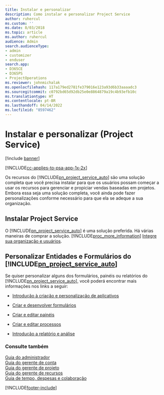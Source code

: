 ```yaml
---
title: Instalar e personalizar
description: Como instalar e personalizar Project Service
author: ruhercul
ms.custom: ''
ms.date: 8/03/2018
ms.topic: article
ms.author: ruhercul
audience: Admin
search.audienceType:
- admin
- customizer
- enduser
search.app:
- D365CE
- D365PS
- ProjectOperations
ms.reviewer: johnmichalak
ms.openlocfilehash: 117a179ed2781fe379016e123a93d6b33aaaadc3
ms.sourcegitcommit: c0792bd65d92db25e0e8864879a19c4b93efb10c
ms.translationtype: HT
ms.contentlocale: pt-BR
ms.lasthandoff: 04/14/2022
ms.locfileid: "8597462"
---
```

# <a name="install-and-customize-project-service"></a>Instalar e personalizar (Project Service)

[!include [banner](../includes/psa-now-project-operations.md)]

[!INCLUDE[cc-applies-to-psa-app-1x-2x](../includes/cc-applies-to-psa-app-1x-2x.md)]

Os recursos do [!INCLUDE[pn_project_service_auto](../includes/pn-project-service-auto.md)] são uma solução completa que você precisa instalar para que os usuários possam começar a usar os recursos para gerenciar e propiciar vendas baseadas em projetos. Embora essa seja uma solução completa, você ainda pode fazer personalizações conforme necessário para que ela se adeque a sua organização.  
<!-- TODO: I expect to find the information on how to get and install this here. Please find that and add it here. Same for Project Service.--> 
  
## <a name="install-project-service"></a>Instalar Project Service  
 O [!INCLUDE[pn_project_service_auto](../includes/pn-project-service-auto.md)] é uma solução preferida. Há várias maneiras de comprar a solução. [!INCLUDE[proc_more_information](../includes/proc-more-information.md)] [Integre sua organização e usuários](/dynamics365/customerengagement/on-premises/admin/onboard-your-organization-and-users-to-dynamics-365-online).  
  
## <a name="customize-pn_project_service_auto-forms-and-reports"></a>Personalizar Entidades e Formulários do [!INCLUDE[pn_project_service_auto](../includes/pn-project-service-auto.md)]  
 Se quiser personalizar alguns dos formulários, painéis ou relatórios do [!INCLUDE[pn_project_service_auto](../includes/pn-project-service-auto.md)], você poderá encontrar mais informações nos links a seguir:  
  
- [Introdução à criação e personalização de aplicativos](/dynamics365/customerengagement/on-premises/customize/getting-started-customization)  
  
- [Criar e desenvolver formulários](/dynamics365/customerengagement/on-premises/customize/create-design-forms)  
  
- [Criar e editar painéis](/dynamics365/customerengagement/on-premises/customize/create-edit-dashboards)  
  
- [Criar e editar processos](/dynamics365/customerengagement/on-premises/customize/guide-staff-through-common-tasks-processes)  
  
- [Introdução a relatório e análise](/dynamics365/customerengagement/on-premises/analytics/reporting-analytics-with-dynamics-365)  
  
### <a name="see-also"></a>Consulte também  
 [Guia do administrador](../psa/admin-guide.md)   
 [Guia do gerente de conta](../psa/account-manager-guide.md)   
 [Guia do gerente de projeto](../psa/project-manager-guide.md)   
 [Guia do gerente de recursos](../psa/resource-manager-guide.md)   
 [Guia de tempo, despesas e colaboração](../psa/time-expense-collaboration-guide.md)


[!INCLUDE[footer-include](../includes/footer-banner.md)]
